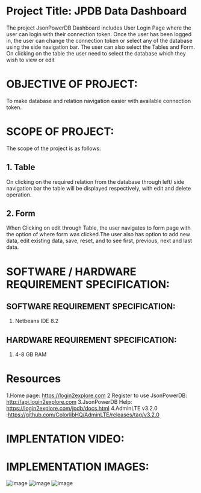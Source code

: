 # Project Title: JPDB Data Dashboard

The project JsonPowerDB Dashboard includes User Login Page where the user can login with their connection token.
Once the user has been logged in, the user can change the connection token or select any of the database using the side navigation bar.
The user can also select the Tables and Form. On clicking on the table the user need to select the database which they wish to view or edit


# OBJECTIVE OF PROJECT:
To make database and relation navigation easier with available connection token.

# SCOPE OF PROJECT:
The scope of the project is as follows:
## 1. Table
On clicking on the required relation from the database through left/ side navigation bar the table will be displayed respectively, with edit and delete operation.
## 2. Form
When Clicking on edit through Table, the user navigates to form page with the option of where form was clicked.The user also has option to add new data, edit existing data, save, reset, and to see first, previous, next and last data.

# SOFTWARE / HARDWARE REQUIREMENT SPECIFICATION:
## SOFTWARE REQUIREMENT SPECIFICATION:
1. Netbeans IDE 8.2

## HARDWARE REQUIREMENT SPECIFICATION:
1. 4-8 GB RAM

# Resources
1.Home page: https://login2explore.com
2.Register to use JsonPowerDB: http://api.login2explore.com
3.JsonPowerDB Help: https://login2explore.com/jpdb/docs.html
4.AdminLTE v3.2.0 :https://github.com/ColorlibHQ/AdminLTE/releases/tag/v3.2.0

# IMPLENTATION VIDEO:


# IMPLEMENTATION IMAGES:
![image](https://user-images.githubusercontent.com/85781836/185060132-bd8615ff-28cc-4cee-ae5c-8a7fb767a0d4.png)
![image](https://user-images.githubusercontent.com/85781836/185060260-63fd055e-067b-47ea-b045-f036e0590bc5.png)
![image](https://user-images.githubusercontent.com/85781836/185060428-c81ac43a-32dc-4398-8650-8eaf81c3db77.png)
